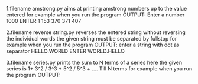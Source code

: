 1.filename amstrong.py
aims at printing amstrong numbers up to the value entered 
for example when you run the program 
OUTPUT: Enter a number 1000 ENTER 
1
153
370
371
407

2.filename reverse string.py
reverses the entered string without reversing the individual words the given string must be separated by fullstop
for example when you run the program 
OUTPUT: enter a string with dot as separator HELLO.WORLD ENTER WORLD.HELLO

3.filename series.py 
prints the sum to N terms of a series  here the given series is 1+ 3^2 / 3^3 + 5^2 / 5^3 + …. Till N terms
for example when you run the program
OUTPUT: 


